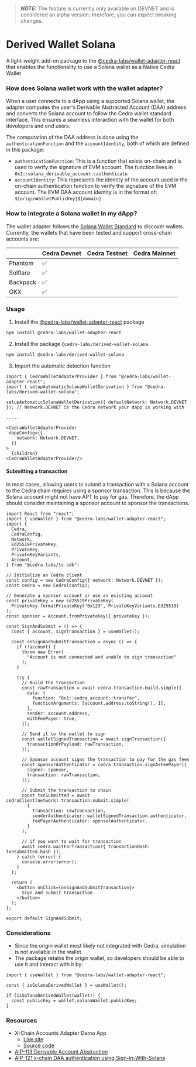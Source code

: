 > **_NOTE:_** The feature is currently only available on DEVNET and is considered an alpha version; therefore, you can expect breaking changes.

# Derived Wallet Solana

A light-weight add-on package to the [@cedra-labs/wallet-adapter-react](../wallet-adapter-react/) that enables the functionality to use a Solana wallet as a Native Cedra Wallet

### How does Solana wallet work with the wallet adapter?

When a user connects to a dApp using a supported Solana wallet, the adapter computes the user's Derivable Abstracted Account (DAA) address and converts the Solana account to follow the Cedra wallet standard interface.
This ensures a seamless interaction with the wallet for both developers and end users.

The computation of the DAA address is done using the `authenticationFunction` and the `accountIdentity`, both of which are defined in this package:

- `authenticationFunction`: This is a function that exists on-chain and is used to verify the signature of EVM account. The function lives in `0x1::solana_derivable_account::authenticate`
- `accountIdentity`: This represents the identity of the account used in the on-chain authentication function to verify the signature of the EVM account.
  The EVM DAA account identity is in the format of:
  `${originWalletPublicKey}${domain}`

### How to integrate a Solana wallet in my dApp?

The wallet adapter follows the [Solana Wallet Standard](https://github.com/wallet-standard/wallet-standard/blob/master/DESIGN.md) to discover wallets.
Currently, the wallets that have been tested and support cross-chain accounts are:

|          | Cedra Devnet | Cedra Testnet | Cedra Mainnet |
| -------- | ------------ | ------------- | ------------- |
| Phantom  | ✅           |               |
| Solflare | ✅           |               |
| Backpack | ✅           |               |
| OKX      | ✅           |               |

### Usage

1. Install the [@cedra-labs/wallet-adapter-react](../wallet-adapter-react/) package

```bash
npm install @cedra-labs/wallet-adapter-react
```

2. Install the package `@cedra-labs/derived-wallet-solana`

```bash
npm install @cedra-labs/derived-wallet-solana
```

3. Import the automatic detection function

```tsx
import { CedraWalletAdapterProvider } from "@cedra-labs/wallet-adapter-react";
import { setupAutomaticSolanaWalletDerivation } from "@cedra-labs/derived-wallet-solana";

setupAutomaticSolanaWalletDerivation({ defaultNetwork: Network.DEVNET }); // Network.DEVNET is the Cedra network your dapp is working with

.....

<CedraWalletAdapterProvider
 dappConfig={{
    network: Network.DEVNET,
  }}
>
  {children}
<CedraWalletAdapterProvider/>
```

#### Submitting a transaction

In most cases, allowing users to submit a transaction with a Solana account to the Cedra chain requires using a sponsor transaction.
This is because the Solana account might not have APT to pay for gas.
Therefore, the dApp should consider maintaining a sponsor account to sponsor the transactions.

```tsx filename="SignAndSubmitDemo.tsx"
import React from "react";
import { useWallet } from "@cedra-labs/wallet-adapter-react";
import {
  Cedra,
  CedraConfig,
  Network,
  Ed25519PrivateKey,
  PrivateKey,
  PrivateKeyVariants,
  Account,
} from "@cedra-labs/ts-sdk";

// Initialize an Cedra client
const config = new CedraConfig({ network: Network.DEVNET });
const cedra = new Cedra(config);

// Generate a sponsor account or use an existing account
const privateKey = new Ed25519PrivateKey(
  PrivateKey.formatPrivateKey("0x123", PrivateKeyVariants.Ed25519)
);
const sponsor = Account.fromPrivateKey({ privateKey });

const SignAndSubmit = () => {
  const { account, signTransaction } = useWallet();

  const onSignAndSubmitTransaction = async () => {
    if (!account) {
      throw new Error(
        "Account is not connected and unable to sign transaction"
      );
    }

    try {
      // Build the transaction
      const rawTransaction = await cedra.transaction.build.simple({
        data: {
          function: "0x1::cedra_account::transfer",
          functionArguments: [account.address.toString(), 1],
        },
        sender: account.address,
        withFeePayer: true,
      });

      // Send it to the wallet to sign
      const walletSignedTransaction = await signTransaction({
        transactionOrPayload: rawTransaction,
      });

      // Sponsor account signs the transaction to pay for the gas fees
      const sponsorAuthenticator = cedra.transaction.signAsFeePayer({
        signer: sponsor,
        transaction: rawTransaction,
      });

      // Submit the transaction to chain
      const txnSubmitted = await cedraClient(network).transaction.submit.simple(
        {
          transaction: rawTransaction,
          senderAuthenticator: walletSignedTransaction.authenticator,
          feePayerAuthenticator: sponsorAuthenticator,
        }
      );

      // if you want to wait for transaction
      await cedra.waitForTransaction({ transactionHash: txnSubmitted.hash });
    } catch (error) {
      console.error(error);
    }
  };

  return (
    <button onClick={onSignAndSubmitTransaction}>
      Sign and submit transaction
    </button>
  );
};

export default SignAndSubmit;
```

### Considerations

- Since the origin wallet most likely not integrated with Cedra, simulation is not available in the wallet.
- The package retains the origin wallet, so developers should be able to use it and interact with it by:

```tsx
import { useWallet } from "@cedra-labs/wallet-adapter-react";

const { isSolanaDerivedWallet } = useWallet();

if (isSolanaDerivedWallet(wallet)) {
  const publicKey = wallet.solanaWallet.publicKey;
}
```

### Resources

- X-Chain Accounts Adapter Demo App
  - [Live site](https://cedra-labs.github.io/cedra-wallet-adapter/nextjs-cross-chain-example/)
  - [Source code](../../apps/nextjs-x-chain/)
- [AIP-113 Derivable Account Abstraction](https://github.com/cedra-foundation/AIPs/blob/main/aips/aip-113.md)
- [AIP-121 x-chain DAA authentication using Sign-in-With-Solana](https://github.com/cedra-foundation/AIPs/blob/main/aips/aip-121.md)
